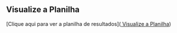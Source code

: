 ## Visualize a Planilha
[Clique aqui para ver a planilha de resultados](<a href="https://github.com/Marcia520/planilhas-com-IA/blob/main/output/Controle%20financeiro2.csv" title="Visualize a Planilha"> Visualize a Planilha</a>)

